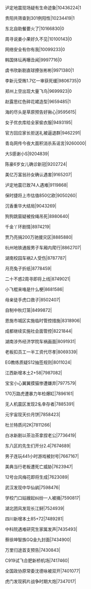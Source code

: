 泸定地震现场疑有生命迹象|10436224|1

贵阳共筛查到301例阳性|10234419|1

东北自助餐要火了|10166830|0

周寻说姜小果好久不见|10100143|0

网络安全有你有我|10099233|0

韩国体坛再曝丑闻|9997716|0

虞书欣新剧直球撩张彬彬|9971380|1

李新元受贿1.7亿一审获死缓|9806735|0

郑州上空出现大量飞鸟|9699923|0

赵露思红色碎花裙造型|9659485|1

海的尽头是草原预告好揪心|9595615|

女子优衣库给全家偷衣服|9493195|

官方回应家长拒送礼被逼退群|9462291|

青岛网传今夜大面积消杀系谣言|9260000|

大S感谢小S|9204839|

陈豪6岁女儿确诊新冠|9202724|

美亿万富翁孙女确认遇害|9165207|

泸定地震已致74人遇难|9119868|

保时捷将上市估值850亿欧|9050260|

沉香重华大结局|9043269|

狗狗跳窗疑被拴绳吊死|8980640|

千金丫环剧情|8974219|

贾乃亮捐200万驰援灾区|8885880|

杭州地铁通报男子车厢内爬行|8862707|

湖南校园车祸2人受伤|8787787|

月亮兔子折纸|8778459|

二十不惑2周寻即将上线|8749021|

小飞棍来咯是什么梗|8681586|

母亲徒手虎口救子|8502407|

自制中秋灯笼|8499872|

恩施市城区实施临时管控措施|8318906|

成都继续实施社会面管控|8221844|

湖南涉外经济学院车祸画面|8091931|

老板扣员工一半工资代尽孝|8069339|

EG教练质疑S12抽签规则|8011024|

江西新增本土2+58|7987082|

宝宝小心翼翼摸猫惨遭嫌弃|7977579|

170万路虎遭暴力年检爆缸|7896161|

无人机震区发现2名幸存者|7885391|

元宇宙现天价月饼|7858423|

杜兰特质问2K|7811266|

白冰新剧以茶治茶拿捏老公|7736419|

东八区的先生们开分2.4|7674689|

男子连玩441小时游戏被封号|7667167|

美典当行老板遭死亡威胁|7623947|

12号台风梅花即将生成|7623089|

武汉发现中华仙鹟|7598476|

学校门口姑嫂起纠纷一人被捅|7590817|

湖北团风发现长江鲟|7524939|

四川新增本土85+72|7489281|

中科院遇难研究生家属发声|7435493|

蔡徐坤智族GQ金九封面|7434900|

万里归途首支预告|7430843|

C919试飞合肥新桥机场|7417460|

全国政协原常委沈德咏被双开|7401077|

虎门发现鸦片战争时期大炮|7347017|

